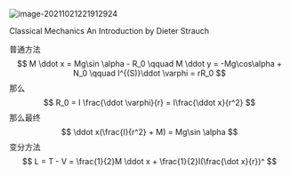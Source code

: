 ![image-20211021221912924](C:\Users\acer\AppData\Roaming\Typora\typora-user-images\image-20211021221912924.png)

Classical Mechanics An Introduction by Dieter Strauch 

普通方法
$$
M \ddot x = Mg\sin \alpha - R_0 \qquad M \ddot y = -Mg\cos\alpha + N_0 \qquad I^{(S)}\ddot \varphi = rR_0
$$
那么
$$
R_0 = I \frac{\ddot \varphi}{r} = I\frac{\ddot x}{r^2}
$$
那么最终
$$
\ddot x(\frac{I}{r^2} + M) = Mg\sin \alpha
$$
变分方法
$$
L = T - V = \frac{1}{2}M \ddot x + \frac{1}{2}I(\frac{\dot x}{r})^
$$
